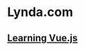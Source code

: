 # Lynda.com
## [Learning Vue.js](https://www.lynda.com/JavaScript-tutorials/Data-binding/562924/594471-4.html)
